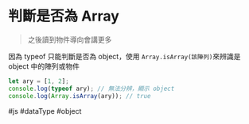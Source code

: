 # 判斷是否為 Array
> 之後讀到物件導向會講更多

因為 typeof 只能判斷是否為 object，使用 `Array.isArray(該陣列)`來辨識是 object 中的陣列或物件

```js
let ary = [1, 2];
console.log(typeof ary); // 無法分辨，顯示 object
console.log(Array.isArray(ary)); // true  

```
#js #dataType #object